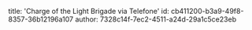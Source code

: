 title: 'Charge of the Light Brigade via Telefone'
id: cb411200-b3a9-49f8-8357-36b12196a107
author: 7328c14f-7ec2-4511-a24d-29a1c5ce23eb
